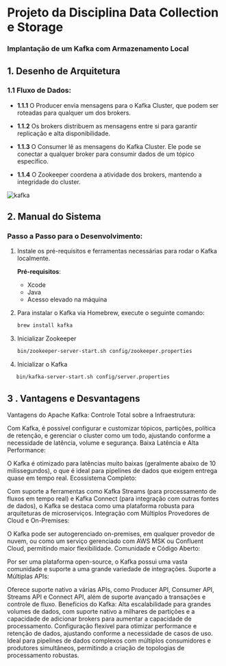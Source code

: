# Projeto da Disciplina Data Collection e Storage
### Implantação de um Kafka com Armazenamento Local

## 1. Desenho de Arquitetura

### 1.1 Fluxo de Dados:

- **1.1.1** O Producer envia mensagens para o Kafka Cluster, que podem ser roteadas para qualquer um dos brokers.
  
- **1.1.2** Os brokers distribuem as mensagens entre si para garantir replicação e alta disponibilidade.
  
- **1.1.3** O Consumer lê as mensagens do Kafka Cluster. Ele pode se conectar a qualquer broker para consumir dados de um tópico específico.
  
- **1.1.4** O Zookeeper coordena a atividade dos brokers, mantendo a integridade do cluster.

![kafka](https://github.com/user-attachments/assets/fa5c8826-af05-471e-9312-86ad77d44005)

## 2. Manual do Sistema

### Passo a Passo para o Desenvolvimento:

1. Instale os pré-requisitos e ferramentas necessárias para rodar o Kafka localmente.
   
   **Pré-requisitos**:
   - Xcode
   - Java
   - Acesso elevado na máquina

2. Para instalar o Kafka via Homebrew, execute o seguinte comando:

   ```bash
   brew install kafka

3. Inicializar Zookeeper
    ```bash
    bin/zookeeper-server-start.sh config/zookeeper.properties

4. Inicializar o Kafka
```bash
   bin/kafka-server-start.sh config/server.properties
````


## 3 . Vantagens e Desvantagens
Vantagens do Apache Kafka:
Controle Total sobre a Infraestrutura:

Com Kafka, é possível configurar e customizar tópicos, partições, política de retenção, e gerenciar o cluster como um todo, ajustando conforme a necessidade de latência, volume e segurança.
Baixa Latência e Alta Performance:

O Kafka é otimizado para latências muito baixas (geralmente abaixo de 10 milissegundos), o que é ideal para pipelines de dados que exigem entrega quase em tempo real.
Ecossistema Completo:

Com suporte a ferramentas como Kafka Streams (para processamento de fluxos em tempo real) e Kafka Connect (para integração com outras fontes de dados), o Kafka se destaca como uma plataforma robusta para arquiteturas de microserviços.
Integração com Múltiplos Provedores de Cloud e On-Premises:

O Kafka pode ser autogerenciado on-premises, em qualquer provedor de nuvem, ou como um serviço gerenciado com AWS MSK ou Confluent Cloud, permitindo maior flexibilidade.
Comunidade e Código Aberto:

Por ser uma plataforma open-source, o Kafka possui uma vasta comunidade e suporte a uma grande variedade de integrações.
Suporte a Múltiplas APIs:

Oferece suporte nativo a várias APIs, como Producer API, Consumer API, Streams API e Connect API, além de suporte avançado a transações e controle de fluxo.
Benefícios do Kafka:
Alta escalabilidade para grandes volumes de dados, com suporte nativo a milhares de partições e a capacidade de adicionar brokers para aumentar a capacidade de processamento.
Configuração flexível para otimizar performance e retenção de dados, ajustando conforme a necessidade de casos de uso.
Ideal para pipelines de dados complexos com múltiplos consumidores e produtores simultâneos, permitindo a criação de topologias de processamento robustas.



